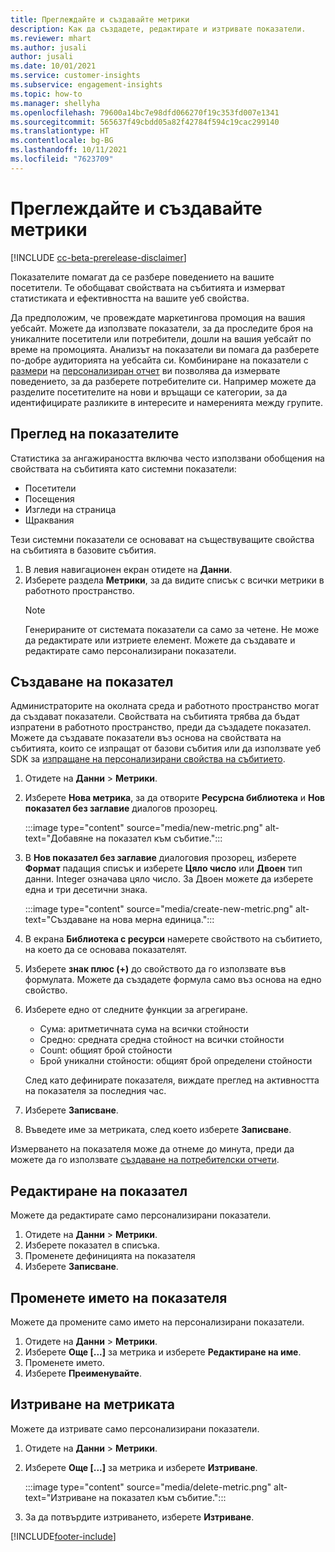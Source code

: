 ```yaml
---
title: Преглеждайте и създавайте метрики
description: Как да създадете, редактирате и изтривате показатели.
ms.reviewer: mhart
ms.author: jusali
author: jusali
ms.date: 10/01/2021
ms.service: customer-insights
ms.subservice: engagement-insights
ms.topic: how-to
ms.manager: shellyha
ms.openlocfilehash: 79600a14bc7e98dfd066270f19c353fd007e1341
ms.sourcegitcommit: 565637f49cbdd05a82f42784f594c19cac299140
ms.translationtype: HT
ms.contentlocale: bg-BG
ms.lasthandoff: 10/11/2021
ms.locfileid: "7623709"
---
```

# <a name="view-and-create-metrics"></a>Преглеждайте и създавайте метрики

[!INCLUDE [cc-beta-prerelease-disclaimer](includes/cc-beta-prerelease-disclaimer.md)]

Показателите помагат да се разбере поведението на вашите посетители. Те обобщават свойствата на събитията и измерват статистиката и ефективността на вашите уеб свойства.  

Да предположим, че провеждате маркетингова промоция на вашия уебсайт. Можете да използвате показатели, за да проследите броя на уникалните посетители или потребители, дошли на вашия уебсайт по време на промоцията. Анализът на показатели ви помага да разберете по-добре аудиторията на уебсайта си. Комбиниране на показатели с [размери](dimensions.md) на [персонализиран отчет](custom-reports.md) ви позволява да измервате поведението, за да разберете потребителите си. Например можете да разделите посетителите на нови и връщащи се категории, за да идентифицирате разликите в интересите и намеренията между групите.

## <a name="view-metrics"></a>Преглед на показателите

Статистика за ангажираността включва често използвани обобщения на свойствата на събитията като системни показатели: 

- Посетители
- Посещения
- Изгледи на страница
- Щраквания

Тези системни показатели се основават на съществуващите свойства на събитията в базовите събития.

1. В левия навигационен екран отидете на **Данни**. 
1. Изберете раздела **Метрики**, за да видите списък с всички метрики в работното пространство. 
   > [!NOTE]
   > Генерираните от системата показатели са само за четене. Не може да редактирате или изтриете елемент. Можете да създавате и редактирате само персонализирани показатели.

## <a name="create-a-metric"></a>Създаване на показател

Администраторите на околната среда и работното пространство могат да създават показатели. Свойствата на събитията трябва да бъдат изпратени в работното пространство, преди да създадете показател. Можете да създавате показатели въз основа на свойствата на събитията, които се изпращат от базови събития или да използвате уеб SDK за [изпращане на персонализирани свойства на събитието](advanced-SDK-implementation.md).

1. Отидете на **Данни** > **Метрики**.
1. Изберете **Нова метрика**, за да отворите **Ресурсна библиотека** и **Нов показател без заглавие** диалогов прозорец.

   :::image type="content" source="media/new-metric.png" alt-text="Добавяне на показател към събитие.":::

1. В **Нов показател без заглавие** диалоговия прозорец, изберете **Формат** падащия списък и изберете **Цяло число** или **Двоен** тип данни. Integer означава цяло число. За Двоен можете да изберете една и три десетични знака.

   :::image type="content" source="media/create-new-metric.png" alt-text="Създаване на нова мерна единица.":::
   
5. В екрана **Библиотека с ресурси** намерете свойството на събитието, на което да се основава показателят.
6. Изберете **знак плюс (+)** до свойството да го използвате във формулата. Можете да създадете формула само въз основа на едно свойство. 
7. Изберете едно от следните функции за агрегиране. 

   - Сума: аритметичната сума на всички стойности 
   - Средно: средната средна стойност на всички стойности
   - Count: общият брой стойности
   - Брой уникални стойности: общият брой определени стойности

   След като дефинирате показателя, виждате преглед на активността на показателя за последния час.

1. Изберете **Записване**. 
1. Въведете име за метриката, след което изберете **Записване**.

Измерването на показателя може да отнеме до минута, преди да можете да го използвате [създаване на потребителски отчети](custom-reports.md).

## <a name="edit-a-metric"></a>Редактиране на показател

Можете да редактирате само персонализирани показатели.

1. Отидете на **Данни** > **Метрики**.
1. Изберете показател в списъка.
1. Променете дефиницията на показателя
1. Изберете **Записване**.

## <a name="change-the-name-of-a-metric"></a>Променете името на показателя

Можете да промените само името на персонализирани показатели.

1. Отидете на **Данни** > **Метрики**.
1. Изберете **Още [...]** за метрика и изберете **Редактиране на име**.
1. Променете името. 
1. Изберете **Преименувайте**.

## <a name="delete-a-metric"></a>Изтриване на метриката

Можете да изтривате само персонализирани показатели.

1. Отидете на **Данни** > **Метрики**.
1. Изберете **Още [...]** за метрика и изберете **Изтриване**.

   :::image type="content" source="media/delete-metric.png" alt-text="Изтриване на показател към събитие.":::

1. За да потвърдите изтриването, изберете **Изтриване**.



[!INCLUDE[footer-include](../includes/footer-banner.md)]
